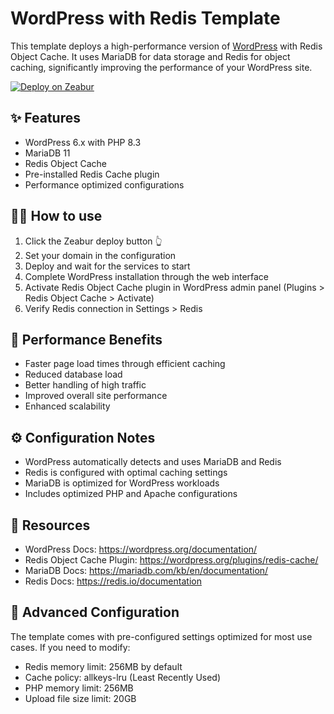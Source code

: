 # WordPress with Redis Template

This template deploys a high-performance version of [WordPress](https://wordpress.org/) with Redis Object Cache. It uses MariaDB for data storage and Redis for object caching, significantly improving the performance of your WordPress site.

[![Deploy on Zeabur](https://zeabur.com/button.svg)](https://zeabur.com/templates/Y4U42V?referralCode=lcandy2)

## ✨ Features

- WordPress 6.x with PHP 8.3
- MariaDB 11
- Redis Object Cache
- Pre-installed Redis Cache plugin
- Performance optimized configurations

## 💁‍♀️ How to use

1. Click the Zeabur deploy button 👆
2. Set your domain in the configuration
3. Deploy and wait for the services to start
4. Complete WordPress installation through the web interface
5. Activate Redis Object Cache plugin in WordPress admin panel (Plugins > Redis Object Cache > Activate)
6. Verify Redis connection in Settings > Redis

## 🚀 Performance Benefits

- Faster page load times through efficient caching
- Reduced database load
- Better handling of high traffic
- Improved overall site performance
- Enhanced scalability

## ⚙️ Configuration Notes

- WordPress automatically detects and uses MariaDB and Redis
- Redis is configured with optimal caching settings
- MariaDB is optimized for WordPress workloads
- Includes optimized PHP and Apache configurations

## 📝 Resources

- WordPress Docs: https://wordpress.org/documentation/
- Redis Object Cache Plugin: https://wordpress.org/plugins/redis-cache/
- MariaDB Docs: https://mariadb.com/kb/en/documentation/
- Redis Docs: https://redis.io/documentation

## 🔧 Advanced Configuration

The template comes with pre-configured settings optimized for most use cases. If you need to modify:

- Redis memory limit: 256MB by default
- Cache policy: allkeys-lru (Least Recently Used)
- PHP memory limit: 256MB
- Upload file size limit: 20GB